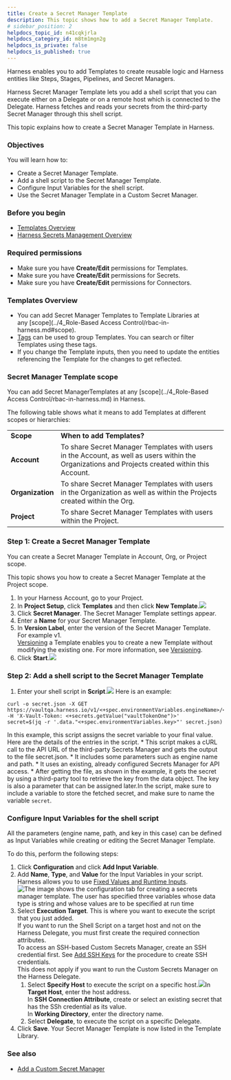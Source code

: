 ```yaml
---
title: Create a Secret Manager Template
description: This topic shows how to add a Secret Manager Template.
# sidebar_position: 2
helpdocs_topic_id: n41cqkjrla
helpdocs_category_id: m8tm1mgn2g
helpdocs_is_private: false
helpdocs_is_published: true
---
```


Harness enables you to add Templates to create reusable logic and Harness entities like Steps, Stages, Pipelines, and Secret Managers.

Harness Secret Manager Template lets you add a shell script that you can execute either on a Delegate or on a remote host which is connected to the Delegate. Harness fetches and reads your secrets from the third-party Secret Manager through this shell script.

This topic explains how to create a Secret Manager Template in Harness.

### Objectives

You will learn how to:

* Create a Secret Manager Template.
* Add a shell script to the Secret Manager Template.
* Configure Input Variables for the shell script.
* Use the Secret Manager Template in a Custom Secret Manager.

### Before you begin

* [Templates Overview](template.md)
* [Harness Secrets Management Overview](../6_Security/harness-secret-manager-overview.md)

### Required permissions

* Make sure you have **Create/Edit** permissions for Templates.
* Make sure you have **Create/Edit** permissions for Secrets.
* Make sure you have **Create/Edit** permissions for Connectors.

### Templates Overview

* You can add Secret Manager Templates to Template Libraries at any [scope](../4_Role-Based Access Control/rbac-in-harness.md#scope).
* [Tags](../20_References/tags-reference.md) can be used to group Templates. You can search or filter Templates using these tags.
* If you change the Template inputs, then you need to update the entities referencing the Template for the changes to get reflected.

### Secret Manager Template scope

You can add Secret ManagerTemplates at any [scope](../4_Role-Based Access Control/rbac-in-harness.md) in Harness.

The following table shows what it means to add Templates at different scopes or hierarchies:



|  |  |
| --- | --- |
| **Scope** | **When to add Templates?** |
| **Account** | To share Secret Manager Templates with users in the Account, as well as users within the Organizations and Projects created within this Account. |
| **Organization** | To share Secret Manager Templates with users in the Organization as well as within the Projects created within the Org. |
| **Project** | To share Secret Manager Templates with users within the Project. |

### Step 1: Create a Secret Manager Template

You can create a Secret Manager Template in Account, Org, or Project scope.​

This topic shows you how to create a Secret Manager Template at the Project scope.​

1. In your Harness Account, go to your Project.​
2. In **Project Setup**, click **Templates** and then click **New Template**.​![](./static/create-a-secret-manager-template-29.png)
3. Click **Secret Manager**. The Secret Manager Template settings appear.​
4. Enter a **Name** for your Secret Manager Template.​
5. In **Version Label**, enter the version of the Secret Manager Template.  
For example v1.   
[Versioning](template.md) a Template enables you to create a new Template without modifying the existing one. For more information, see [Versioning](template.md).
6. Click **Start**.​![](./static/create-a-secret-manager-template-30.png)

### Step 2: Add a shell script to the Secret Manager Template

1. Enter your shell script in **Script**.​![](./static/create-a-secret-manager-template-31.png)
Here is an example:
```
curl -o secret.json -X GET https://vaultqa.harness.io/v1/<+spec.environmentVariables.engineName>/<+spec.environmentVariables.path> -H 'X-Vault-Token: <+secrets.getValue("vaultTokenOne")>'  
secret=$(jq -r '.data."<+spec.environmentVariables.key>"' secret.json)
```
In this example, this script assigns the secret variable to your final value. Here are the details of the entries in the script.
	* This script makes a cURL call to the API URL of the third-party Secrets Manager and gets the output to the file secret.json.
	* It includes some parameters such as engine name and path.
	* It uses an existing, already configured Secrets Manager for API access.
	* After getting the file, as shown in the example, it gets the secret by using a third-party tool to retrieve the key from the data object. The key is also a parameter that can be assigned later.In the script, make sure to include a variable to store the fetched secret, and make sure to name the variable `secret`.

### Configure Input Variables for the shell script

All the parameters (engine name, path, and key in this case) can be defined as Input Variables while creating or editing the Secret Manager Template.

To do this, perform the following steps:

1. Click **Configuration** and click **Add Input Variable**.
2. Add **Name**, **Type**, and **Value** for the Input Variables in your script.  
Harness allows you to use [Fixed Values and Runtime Inputs](../20_References/runtime-inputs.md).![The image shows the configuration tab for creating a secrets manager template. The user has specified three variables whose data type is string and whose values are to be specified at run time](./static/create-a-secret-manager-template-32.png)
3. Select **Execution Target**. This is where you want to execute the script that you just added.  
If you want to run the Shell Script on a target host and not on the Harness Delegate, you must first create the required connection attributes.  
To access an SSH-based Custom Secrets Manager, create an SSH credential first. See [Add SSH Keys](../6_Security/add-use-ssh-secrets.md) for the procedure to create SSH credentials.  
This does not apply if you want to run the Custom Secrets Manager on the Harness Delegate.
	1. Select **Specify Host** to execute the script on a specific host.![](./static/create-a-secret-manager-template-33.png)In **Target Host**, enter the host address.  
	In **SSH Connection Attribute**, create or select an existing secret that has the SSh credential as its value.  
	In **Working Directory**, enter the directory name.
	2. Select **Delegate**, to execute the script on a specific Delegate.
4. Click **Save**. Your Secret Manager Template is now listed in the Template Library.

### See also

* [Add a Custom Secret Manager](../6_Security/custom-secret-manager.md)

